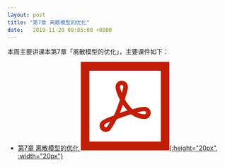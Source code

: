 ```yaml
---
layout: post
title: "第7章 离散模型的优化"
date:   2019-11-20 08:05:00 +0800
---
```


本周主要讲课本第7章「离散模型的优化」，主要课件如下：

- [第7章 离散模型的优化 ![课件][pdf_icon]{:height="20px", :width="20px"}][pdf]

[pdf_icon]: /assets/images/pdf.svg
[pdf]: /slides/chap07.pdf
